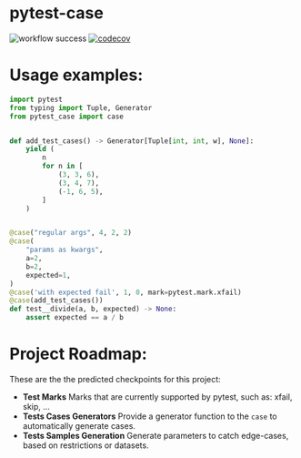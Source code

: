 # pytest-case

![workflow success](https://github.com/eitanwass/pytest-case/actions/workflows/pytest-case-ci-cd.yml/badge.svg) [![codecov](https://codecov.io/github/eitanwass/pytest-case/graph/badge.svg?token=07NGAILDL2)](https://codecov.io/github/eitanwass/pytest-case) 

# Usage examples:

```python
import pytest
from typing import Tuple, Generator
from pytest_case import case


def add_test_cases() -> Generator[Tuple[int, int, w], None]:
    yield (
        n
        for n in [
            (3, 3, 6),
            (3, 4, 7),
            (-1, 6, 5),
        ]
    )


@case("regular args", 4, 2, 2)
@case(
    "params as kwargs",
    a=2,
    b=2,
    expected=1,
)
@case('with expected fail', 1, 0, mark=pytest.mark.xfail)
@case(add_test_cases())
def test__divide(a, b, expected) -> None:
    assert expected == a / b
```


# Project Roadmap:
These are the the predicted checkpoints for this project:

- **Test Marks**
    Marks that are currently supported by pytest, such as: xfail, skip, ...
- **Tests Cases Generators**
    Provide a generator function to the `case` to automatically generate cases.
- **Tests Samples Generation**
    Generate parameters to catch edge-cases, based on restrictions or datasets.
